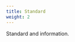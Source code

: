 ```yaml
---
title: Standard
weight: 2
---
```


Standard and information.

[modeline]: # ( vim: set foldlevel=0 spell spelllang=en_gb: ) 
